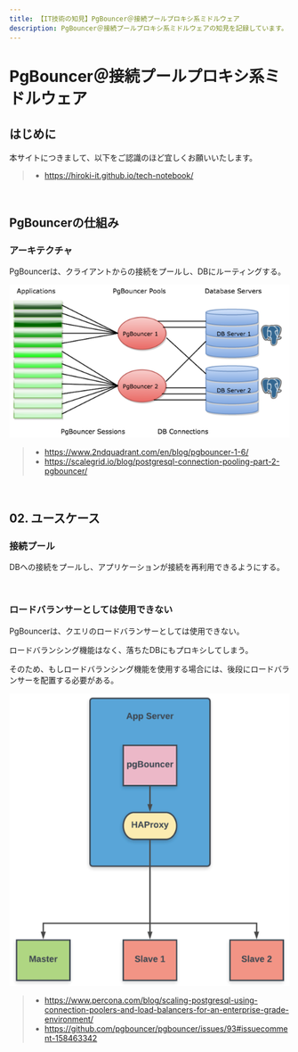 ```yaml
---
title: 【IT技術の知見】PgBouncer＠接続プールプロキシ系ミドルウェア
description: PgBouncer＠接続プールプロキシ系ミドルウェアの知見を記録しています。
---
```


# PgBouncer＠接続プールプロキシ系ミドルウェア

## はじめに

本サイトにつきまして、以下をご認識のほど宜しくお願いいたします。

> - https://hiroki-it.github.io/tech-notebook/

<br>

## PgBouncerの仕組み

### アーキテクチャ

PgBouncerは、クライアントからの接続をプールし、DBにルーティングする。

![pgbouncer_architecture](https://raw.githubusercontent.com/hiroki-it/tech-notebook-images/master/images/pgbouncer_architecture.png)

> - https://www.2ndquadrant.com/en/blog/pgbouncer-1-6/
> - https://scalegrid.io/blog/postgresql-connection-pooling-part-2-pgbouncer/

<br>

## 02. ユースケース

### 接続プール

DBへの接続をプールし、アプリケーションが接続を再利用できるようにする。

<br>

### ロードバランサーとしては使用できない

PgBouncerは、クエリのロードバランサーとしては使用できない。

ロードバランシング機能はなく、落ちたDBにもプロキシしてしまう。

そのため、もしロードバランシング機能を使用する場合には、後段にロードバランサーを配置する必要がある。

![pgbouncer_load-balancer](https://raw.githubusercontent.com/hiroki-it/tech-notebook-images/master/images/pgbouncer_load-balancer.png)

> - https://www.percona.com/blog/scaling-postgresql-using-connection-poolers-and-load-balancers-for-an-enterprise-grade-environment/
> - https://github.com/pgbouncer/pgbouncer/issues/93#issuecomment-158463342

<br>
